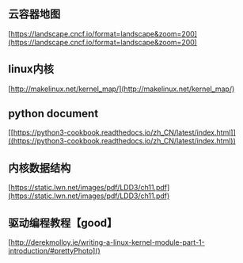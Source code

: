 ## 云容器地图
[https://landscape.cncf.io/format=landscape&zoom=200](https://landscape.cncf.io/format=landscape&zoom=200)


## linux内核
[http://makelinux.net/kernel_map/](http://makelinux.net/kernel_map/)


## python document
[[https://python3-cookbook.readthedocs.io/zh_CN/latest/index.html]]((https://python3-cookbook.readthedocs.io/zh_CN/latest/index.html))

## 内核数据结构
[https://static.lwn.net/images/pdf/LDD3/ch11.pdf](https://static.lwn.net/images/pdf/LDD3/ch11.pdf)

## 驱动编程教程【good】
[http://derekmolloy.ie/writing-a-linux-kernel-module-part-1-introduction/#prettyPhoto]()